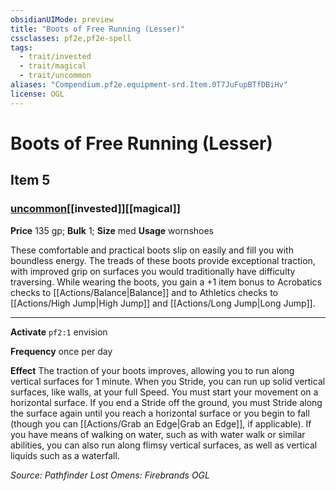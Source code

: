```yaml
---
obsidianUIMode: preview
title: "Boots of Free Running (Lesser)"
cssclasses: pf2e,pf2e-spell
tags:
  - trait/invested
  - trait/magical
  - trait/uncommon
aliases: "Compendium.pf2e.equipment-srd.Item.0T7JuFupBTfDBiHv"
license: OGL
---
```

# Boots of Free Running (Lesser)
## Item 5
### [uncommon](uncommon "Uncommon Rarity Trait")[[invested]][[magical]]


**Price** 135 gp; 
**Bulk** 1; **Size** med
**Usage** wornshoes

These comfortable and practical boots slip on easily and fill you with boundless energy. The treads of these boots provide exceptional traction, with improved grip on surfaces you would traditionally have difficulty traversing. While wearing the boots, you gain a +1 item bonus to Acrobatics checks to [[Actions/Balance|Balance]] and to Athletics checks to [[Actions/High Jump|High Jump]] and [[Actions/Long Jump|Long Jump]].

* * *

**Activate** `pf2:1` envision

**Frequency** once per day

**Effect** The traction of your boots improves, allowing you to run along vertical surfaces for 1 minute. When you Stride, you can run up solid vertical surfaces, like walls, at your full Speed. You must start your movement on a horizontal surface. If you end a Stride off the ground, you must Stride along the surface again until you reach a horizontal surface or you begin to fall (though you can [[Actions/Grab an Edge|Grab an Edge]], if applicable). If you have means of walking on water, such as with water walk or similar abilities, you can also run along flimsy vertical surfaces, as well as vertical liquids such as a waterfall.

*Source: Pathfinder Lost Omens: Firebrands*
*OGL*